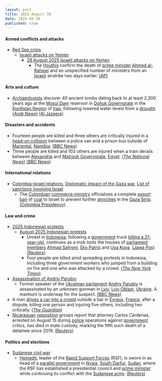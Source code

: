 ```yaml
---
layout: post
title: 2025 August 30
date: 2025-08-30
published: true
---
```



#### Armed conflicts and attacks

* [Red Sea crisis](https://en.wikipedia.org/wiki/Red_Sea_crisis "Red Sea crisis")
  * [Israeli attacks on Yemen](https://en.wikipedia.org/wiki/Israeli_attacks_on_Yemen_%28May_2025%E2%80%93present%29 "Israeli attacks on Yemen (May 2025–present)")
    * [28 August 2025 Israeli attacks on Yemen](https://en.wikipedia.org/wiki/28_August_2025_Israeli_attacks_on_Yemen "28 August 2025 Israeli attacks on Yemen")
      * The [Houthis](https://en.wikipedia.org/wiki/Houthis "Houthis") confirm the death of [prime minister](https://en.wikipedia.org/wiki/Prime_Minister_of_Yemen "Prime Minister of Yemen") [Ahmed al-Rahawi](https://en.wikipedia.org/wiki/Ahmed_al-Rahawi "Ahmed al-Rahawi") and an unspecified number of ministers from an [Israeli](https://en.wikipedia.org/wiki/Israel "Israel") airstrike two days earlier. [(AP)](https://apnews.com/article/yemen-houthis-israeli-strike-494d91b05e04a5dbaeda0205ef349a39)

#### Arts and culture

* [Archaeologists](https://en.wikipedia.org/wiki/Archaeology "Archaeology") discover 40 ancient tombs dating back to at least 2,300 years ago at the [Mosul Dam](https://en.wikipedia.org/wiki/Mosul_Dam "Mosul Dam") reservoir in [Dohuk Governorate](https://en.wikipedia.org/wiki/Dohuk_Governorate "Dohuk Governorate") in the [Kurdistan Region](https://en.wikipedia.org/wiki/Kurdistan_Region "Kurdistan Region") of [Iraq](https://en.wikipedia.org/wiki/Iraq "Iraq"), following lowered water levels from a [drought](https://en.wikipedia.org/wiki/Drought "Drought"). [(*Arab News*)](https://www.arabnews.com/node/2613574/middle-east) [(Al Jazeera)](https://www.aljazeera.com/news/2025/8/31/drought-in-iraq-unearths-more-than-2000-years-old-tombs)

#### Disasters and accidents

* Fourteen people are killed and three others are critically injured in a [head-on collision](https://en.wikipedia.org/wiki/Head-on_collision "Head-on collision") between a police van and a prison bus outside of [Mariental](https://en.wikipedia.org/wiki/Mariental%2C_Namibia "Mariental, Namibia"), [Namibia](https://en.wikipedia.org/wiki/Namibia "Namibia"). [(BBC News)](https://www.bbc.com/news/articles/c3v3g9z139wo)
* Three people are killed and 103 others are injured when a train derails between [Alexandria](https://en.wikipedia.org/wiki/Alexandria "Alexandria") and [Matrouh Governorate](https://en.wikipedia.org/wiki/Matrouh_Governorate "Matrouh Governorate"), [Egypt](https://en.wikipedia.org/wiki/Egypt "Egypt"). [(*The National News*)](https://www.thenationalnews.com/news/mena/2025/08/30/train-derailment-in-egypt-kills-three-and-injures-dozens/#:~:text=Seven%20train%20cars%20derailed%20on%20a%20service%20en%20route%20to%20Alexandria&text=Seven%20cars%20of%20a%20train,to%20state%2Downed%20Egypt%20Railways.) [(BBC News)](https://www.bbc.com/news/articles/c627yqd3zwpo)

#### International relations

* [Colombia–Israel relations](https://en.wikipedia.org/wiki/Colombia%E2%80%93Israel_relations "Colombia–Israel relations"), [Diplomatic impact of the Gaza war](https://en.wikipedia.org/wiki/Diplomatic_impact_of_the_Gaza_war "Diplomatic impact of the Gaza war"), [List of sanctions involving Israel](https://en.wikipedia.org/wiki/List_of_sanctions_involving_Israel "List of sanctions involving Israel")
  * The [Colombian](https://en.wikipedia.org/wiki/Colombia "Colombia") [commerce ministry](https://en.wikipedia.org/wiki/Ministry_of_Commerce%2C_Industry_and_Tourism_%28Colombia%29 "Ministry of Commerce, Industry and Tourism (Colombia)") officializes a complete [export ban](https://en.wikipedia.org/wiki/Export_control "Export control") of [coal](https://en.wikipedia.org/wiki/Coal "Coal") to Israel to prevent further [atrocities](https://en.wikipedia.org/wiki/Gaza_genocide "Gaza genocide") in the [Gaza Strip](https://en.wikipedia.org/wiki/Gaza_Strip "Gaza Strip"). [(Colombia Presidency)](https://www.presidencia.gov.co/prensa/Paginas/Colombia-prohibe-en-su-totalidad-las-exportaciones-de-carbon-a-Israel-250830.aspx)

#### Law and crime

* [2025 Indonesian protests](https://en.wikipedia.org/wiki/2025_Indonesian_protests "2025 Indonesian protests")
  * [August 2025 Indonesian protests](https://en.wikipedia.org/wiki/August_2025_Indonesian_protests "August 2025 Indonesian protests")
    * Unrest in [Indonesia](https://en.wikipedia.org/wiki/Indonesia "Indonesia"), following a [government](https://en.wikipedia.org/wiki/Government_of_Indonesia "Government of Indonesia") truck [killing a 21-year-old](https://en.wikipedia.org/wiki/Affan_Kurniawan "Affan Kurniawan"), continues as a mob loots the houses of [parliament members](https://en.wikipedia.org/wiki/People%27s_Representative_Council "People's Representative Council") [Ahmad Sahroni](https://en.wikipedia.org/wiki/Ahmad_Sahroni "Ahmad Sahroni"), [Eko Patrio](https://en.wikipedia.org/wiki/Eko_Patrio "Eko Patrio") and [Uya Kuya](https://id.wikipedia.org/wiki/Uya_Kuya "id:Uya Kuya"). [(Jawa Pos)](https://www.jawapos.com/nasional/016506774/usai-rumah-ahmad-sahroni-dan-eko-patrio-beredar-video-diduga-rumah-uya-kuya-digeruduk-dan-dijarah-massa) [(Reuters)](https://www.reuters.com/world/asia-pacific/police-killing-sparks-indonesia-unrest-first-major-test-prabowo-presidency-2025-08-29/)
    * Four people are killed amid spreading protests in Indonesia, including three government workers who jumped from a building on fire and one who was attacked by a crowd. [(*The New York Times*)](https://www.nytimes.com/2025/08/30/world/asia/indonesia-protests-dead-prabowo-subianto.html)
* [Assassination of Andriy Parubiy](https://en.wikipedia.org/wiki/Assassination_of_Andriy_Parubiy "Assassination of Andriy Parubiy")
  * Former speaker of the [Ukrainian parliament](https://en.wikipedia.org/wiki/Verkhovna_Rada "Verkhovna Rada") [Andriy Parubiy](https://en.wikipedia.org/wiki/Andriy_Parubiy "Andriy Parubiy") is assassinated by an unknown gunman in [Lviv](https://en.wikipedia.org/wiki/Lviv "Lviv"), [Lviv Oblast](https://en.wikipedia.org/wiki/Lviv_Oblast "Lviv Oblast"), [Ukraine](https://en.wikipedia.org/wiki/Ukraine "Ukraine"). A manhunt is underway for the suspect. [(BBC News)](https://www.bbc.com/news/articles/cjw6ep37469o)
* A man [drives a car into a crowd](https://en.wikipedia.org/wiki/Vehicle-ramming_attack "Vehicle-ramming attack") outside a bar in [Évreux](https://en.wikipedia.org/wiki/%C3%89vreux "Évreux"), [France](https://en.wikipedia.org/wiki/France "France"), after a dispute, killing one person and injuring five others, including two critically. [(*The Guardian*)](https://www.theguardian.com/world/2025/aug/30/car-rams-crowd-outside-bar-evreux-northern-france-death-normandy)
* [Nicaraguan](https://en.wikipedia.org/wiki/Nicaragua "Nicaragua") [opposition](https://en.wikipedia.org/wiki/Opposition_%28politics%29 "Opposition (politics)") groups report that attorney Carlos Cárdenas, arrested on August 15 during [police](https://en.wikipedia.org/wiki/National_Police_of_Nicaragua "National Police of Nicaragua") operations against [government](https://en.wikipedia.org/wiki/Government_of_Nicaragua "Government of Nicaragua") critics, has died in state custody, marking the fifth such death of a detainee since 2019. [(Reuters)](https://www.reuters.com/world/americas/second-opposition-leader-nicaragua-reported-dead-state-custody-this-week-2025-08-30/)

#### Politics and elections

* [Sudanese civil war](https://en.wikipedia.org/wiki/Sudanese_civil_war_%282023%E2%80%93present%29 "Sudanese civil war (2023–present)")
  * [Hemedti](https://en.wikipedia.org/wiki/Hemedti "Hemedti"), leader of the [Rapid Support Forces](https://en.wikipedia.org/wiki/Rapid_Support_Forces "Rapid Support Forces") (RSF), is sworn in as head of a [parallel government](https://en.wikipedia.org/wiki/Parallel_government "Parallel government") in [Nyala](https://en.wikipedia.org/wiki/Nyala%2C_South_Darfur "Nyala, South Darfur"), [South Darfur](https://en.wikipedia.org/wiki/South_Darfur "South Darfur"), [Sudan](https://en.wikipedia.org/wiki/Sudan "Sudan"), where the RSF has established a presidential council and [prime minister](https://en.wikipedia.org/wiki/Prime_minister "Prime minister") while continuing its conflict with the [Sudanese army](https://en.wikipedia.org/wiki/Sudanese_Armed_Forces "Sudanese Armed Forces"). [(Reuters)](https://www.reuters.com/world/africa/rsfs-hemedti-sworn-head-parallel-sudanese-government-2025-08-30/)
